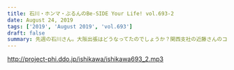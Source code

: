 ```yaml
---
title: 石川・ホンマ・ぶるんのBe-SIDE Your Life! vol.693-2
date: August 24, 2019
tags: ['2019', 'August 2019', 'vol.693']
draft: false
summary: 先週の石川さん。大阪出張はどうなってたのでしょうか？関西支社の近藤さんのコミュ力は本当にすごいですよ！！！MIURA
---
```


http://project-phi.ddo.jp/ishikawa/ishikawa693_2.mp3